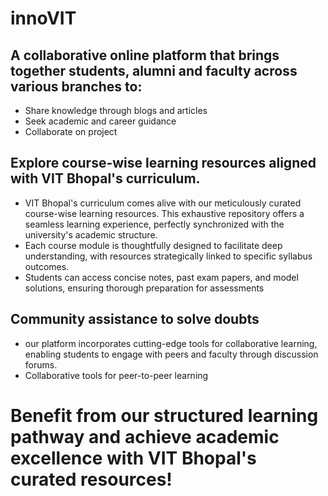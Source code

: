 # innoVIT
## A collaborative online platform that brings together students, alumni and faculty across various branches to:
- Share knowledge through blogs and articles
- Seek academic and career guidance
- Collaborate on project
## Explore course-wise learning resources aligned with VIT Bhopal's curriculum.
- VIT Bhopal's curriculum comes alive with our meticulously curated course-wise learning resources. This exhaustive repository offers a seamless learning experience, perfectly synchronized with the university's academic structure.
- Each course module is thoughtfully designed to facilitate deep understanding, with resources strategically linked to specific syllabus outcomes.
- Students can access concise notes, past exam papers, and model solutions, ensuring thorough preparation for assessments
## Community assistance to solve doubts
- our platform incorporates cutting-edge tools for collaborative learning, enabling students to engage with peers and faculty through discussion forums.
- Collaborative tools for peer-to-peer learning

# Benefit from our structured learning pathway and achieve academic excellence with VIT Bhopal's curated resources!
